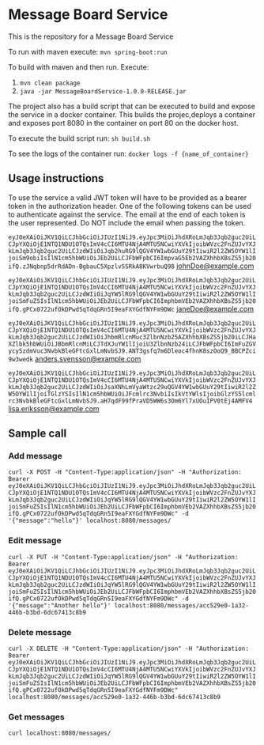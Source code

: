 # Message Board Service

This is the repository for a Message Board Service

To run with maven execute: `mvn spring-boot:run`

To build with maven and then run. Execute:

1. `mvn clean package`
2. `java -jar MessageBoardService-1.0.0-RELEASE.jar`

The project also has a build script that can be executed to build and expose the service in a docker container. 
This builds the projec,deploys a container and exposes port 8080 in the container on port 80 on the docker host. 

To execute the build script run: `sh build.sh`

To see the logs of the container run: `docker logs -f {name_of_container}`

## Usage instructions

To use the service a valid JWT token will have to be provided as a bearer token in the authorization header. 
One of the following tokens can be used to authenticate against the service. The email at the end of each token is the user represented. Do NOT include the email when passing the token. 

`eyJ0eXAiOiJKV1QiLCJhbGciOiJIUzI1NiJ9.eyJpc3MiOiJhdXRoLmJqb3Jqb2guc2UiLCJpYXQiOjE1NTQ1NDU1OTQsImV4cCI6MTU4NjA4MTU5NCwiYXVkIjoibWVzc2FnZUJvYXJkLmJqb3Jqb2guc2UiLCJzdWIiOiJqb2huRG9lQGV4YW1wbGUuY29tIiwiR2l2ZW5OYW1lIjoiSm9obiIsIlN1cm5hbWUiOiJEb2UiLCJFbWFpbCI6ImpvaG5Eb2VAZXhhbXBsZS5jb20ifQ.zJNqbnp5drRdADn-BgbauC5XpzlvSSRkA8KVwrbuQ98`  johnDoe@example.com

`eyJ0eXAiOiJKV1QiLCJhbGciOiJIUzI1NiJ9.eyJpc3MiOiJhdXRoLmJqb3Jqb2guc2UiLCJpYXQiOjE1NTQ1NDU1OTQsImV4cCI6MTU4NjA4MTU5NCwiYXVkIjoibWVzc2FnZUJvYXJkLmJqb3Jqb2guc2UiLCJzdWIiOiJqYW5lRG9lQGV4YW1wbGUuY29tIiwiR2l2ZW5OYW1lIjoiSmFuZSIsIlN1cm5hbWUiOiJEb2UiLCJFbWFpbCI6ImphbmVEb2VAZXhhbXBsZS5jb20ifQ.gPCx0722ufOkDPwd5qTdqGRn5I9eaFXYGdfNYFm9DWc`  janeDoe@example.com

`eyJ0eXAiOiJKV1QiLCJhbGciOiJIUzI1NiJ9.eyJpc3MiOiJhdXRoLmJqb3Jqb2guc2UiLCJpYXQiOjE1NTQ1NDU1OTQsImV4cCI6MTU4NjA4MTU5NCwiYXVkIjoibWVzc2FnZUJvYXJkLmJqb3Jqb2guc2UiLCJzdWIiOiJhbmRlcnMuc3ZlbnNzb25AZXhhbXBsZS5jb20iLCJHaXZlbk5hbWUiOiJBbmRlcnMiLCJTdXJuYW1lIjoiU3ZlbnNzb24iLCJFbWFpbCI6ImFuZGVycy5zdmVuc3NvbkBleGFtcGxlLmNvbSJ9.ANT3gsfq7m6Dleoc4fhnK8szOoQ9_BBCPZci9w3wedk` anders.svensson@example.com

`eyJ0eXAiOiJKV1QiLCJhbGciOiJIUzI1NiJ9.eyJpc3MiOiJhdXRoLmJqb3Jqb2guc2UiLCJpYXQiOjE1NTQ1NDU1OTQsImV4cCI6MTU4NjA4MTU5NCwiYXVkIjoibWVzc2FnZUJvYXJkLmJqb3Jqb2guc2UiLCJzdWIiOiJsaXNhLmVyaWtzc29uQGV4YW1wbGUuY29tIiwiR2l2ZW5OYW1lIjoiTGlzYSIsIlN1cm5hbWUiOiJFcmlrc3NvbiIsIkVtYWlsIjoibGlzYS5lcmlrc3NvbkBleGFtcGxlLmNvbSJ9.aH7qdF99fPraVD5WW6s3Om6Yl7xUOuIPV0tEj4AMFV4` lisa.eriksson@example.com


## Sample call

### Add message

`curl -X POST -H "Content-Type:application/json" -H "Authorization: Bearer eyJ0eXAiOiJKV1QiLCJhbGciOiJIUzI1NiJ9.eyJpc3MiOiJhdXRoLmJqb3Jqb2guc2UiLCJpYXQiOjE1NTQ1NDU1OTQsImV4cCI6MTU4NjA4MTU5NCwiYXVkIjoibWVzc2FnZUJvYXJkLmJqb3Jqb2guc2UiLCJzdWIiOiJqYW5lRG9lQGV4YW1wbGUuY29tIiwiR2l2ZW5OYW1lIjoiSmFuZSIsIlN1cm5hbWUiOiJEb2UiLCJFbWFpbCI6ImphbmVEb2VAZXhhbXBsZS5jb20ifQ.gPCx0722ufOkDPwd5qTdqGRn5I9eaFXYGdfNYFm9DWc" -d '{"message":"hello"}' localhost:8080/messages/`

### Edit message

`curl -X PUT -H "Content-Type:application/json" -H "Authorization: Bearer eyJ0eXAiOiJKV1QiLCJhbGciOiJIUzI1NiJ9.eyJpc3MiOiJhdXRoLmJqb3Jqb2guc2UiLCJpYXQiOjE1NTQ1NDU1OTQsImV4cCI6MTU4NjA4MTU5NCwiYXVkIjoibWVzc2FnZUJvYXJkLmJqb3Jqb2guc2UiLCJzdWIiOiJqYW5lRG9lQGV4YW1wbGUuY29tIiwiR2l2ZW5OYW1lIjoiSmFuZSIsIlN1cm5hbWUiOiJEb2UiLCJFbWFpbCI6ImphbmVEb2VAZXhhbXBsZS5jb20ifQ.gPCx0722ufOkDPwd5qTdqGRn5I9eaFXYGdfNYFm9DWc" -d '{"message":"Another hello"}' localhost:8080/messages/acc529e0-1a32-446b-b3bd-6dc67413c8b9`

### Delete message

`curl -X DELETE -H "Content-Type:application/json" -H "Authorization: Bearer eyJ0eXAiOiJKV1QiLCJhbGciOiJIUzI1NiJ9.eyJpc3MiOiJhdXRoLmJqb3Jqb2guc2UiLCJpYXQiOjE1NTQ1NDU1OTQsImV4cCI6MTU4NjA4MTU5NCwiYXVkIjoibWVzc2FnZUJvYXJkLmJqb3Jqb2guc2UiLCJzdWIiOiJqYW5lRG9lQGV4YW1wbGUuY29tIiwiR2l2ZW5OYW1lIjoiSmFuZSIsIlN1cm5hbWUiOiJEb2UiLCJFbWFpbCI6ImphbmVEb2VAZXhhbXBsZS5jb20ifQ.gPCx0722ufOkDPwd5qTdqGRn5I9eaFXYGdfNYFm9DWc" localhost:8080/messages/acc529e0-1a32-446b-b3bd-6dc67413c8b9`


### Get messages

`curl localhost:8080/messages/`
